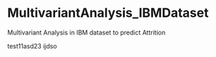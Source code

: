 # MultivariantAnalysis_IBMDataset
Multivariant Analysis in IBM dataset to predict Attrition

test11asd23
ijdso